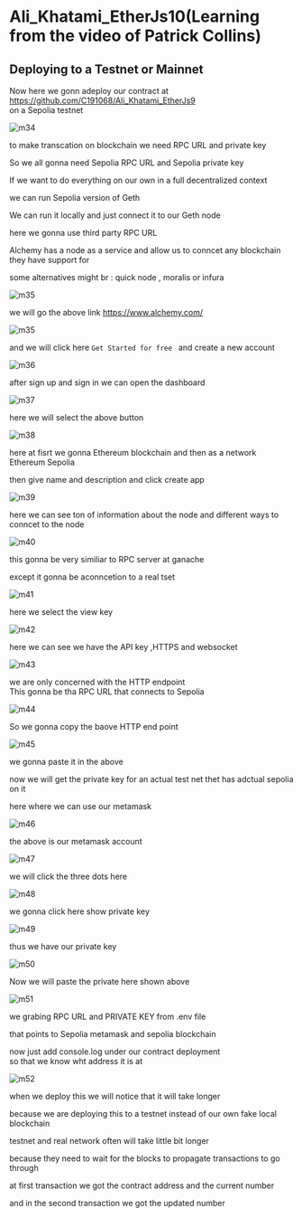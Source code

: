 # Ali_Khatami_EtherJs10(Learning from the video of Patrick Collins)

## Deploying to a Testnet or Mainnet

Now here we gonn adeploy our contract at https://github.com/C191068/Ali_Khatami_EtherJs9 <br>
on a Sepolia testnet <br>


![m34](https://github.com/C191068/Ali_Khatami_EtherJs10/assets/89090776/639b537f-fe1c-4358-a267-1f4b30218a9b)

to make transcation on blockchain  we need RPC URL and private key <br>

So we all gonna need Sepolia RPC URL and Sepolia private key <br>


If we want to do everything on our own in a full decentralized context  <br>

we can run Sepolia version of Geth <br>

We can run it locally and just connect it to our Geth node <br>

here we gonna use third party RPC URL <br>

Alchemy has a node as a service and allow us to conncet any blockchain they have support for <br>

some alternatives might br :
quick node , moralis or infura <br>


![m35](https://github.com/C191068/Ali_Khatami_EtherJs10/assets/89090776/8a3aec8b-3ad8-42bc-9c6d-6a8ca63dd0f7)

we will go the above link https://www.alchemy.com/ <br>


![m35](https://github.com/C191068/Ali_Khatami_EtherJs10/assets/89090776/11c6532b-a709-482e-9c5a-a2312191aae8)

and we will click here ```Get Started for free ``` and create a new account  <br>


![m36](https://github.com/C191068/Ali_Khatami_EtherJs10/assets/89090776/e3a408b3-96eb-42e6-b392-9a3ea99f5f71)

after sign up and sign in we can open the dashboard <br>

![m37](https://github.com/C191068/Ali_Khatami_EtherJs10/assets/89090776/78d30f37-98b7-4939-826f-ca2195b96824)

here we will select the above button <br>

![m38](https://github.com/C191068/Ali_Khatami_EtherJs10/assets/89090776/e45b79b5-3a4c-43eb-a7b6-35f75da219b1)

here at fisrt we gonna Ethereum blockchain and then as a network Ethereum Sepolia <br>

then give name and description and click create app <br>

![m39](https://github.com/C191068/Ali_Khatami_EtherJs10/assets/89090776/a32bde4c-03d4-45fa-b144-c27f59972226)

here we can see ton of information about the node and different ways to conncet to the node <br>


![m40](https://github.com/C191068/Ali_Khatami_EtherJs10/assets/89090776/81f667f1-1b5b-4f37-8368-ab6738a1220a)

this gonna be very similiar to RPC server at ganache <br>

except it gonna be aconncetion to a real tset


![m41](https://github.com/C191068/Ali_Khatami_EtherJs10/assets/89090776/17bce838-7983-499d-a504-490917e166b0)

here we select the view key <br>

![m42](https://github.com/C191068/Ali_Khatami_EtherJs10/assets/89090776/2ed06a8d-c263-4d71-ae52-6fd9ba41f92f)

here we can see we have the API key ,HTTPS and websocket <br>

![m43](https://github.com/C191068/Ali_Khatami_EtherJs10/assets/89090776/05210f75-f48d-44ec-bf7b-de464891755a)

we are only concerned with the HTTP endpoint <br>
 This gonna be tha RPC URL that connects to Sepolia <br>

![m44](https://github.com/C191068/Ali_Khatami_EtherJs10/assets/89090776/fb4df235-447a-4643-b7d0-771709bf5524)

 So we gonna copy the baove HTTP end point <br>

 ![m45](https://github.com/C191068/Ali_Khatami_EtherJs10/assets/89090776/971110cc-fcc3-4b70-88b1-3b5af3efbb76)

 we gonna paste it in the above <br>

 
now we will get the private key for an actual test net thet has adctual sepolia on it <br>


here where we can use our metamask <br>


![m46](https://github.com/C191068/Ali_Khatami_EtherJs10/assets/89090776/0dd0ff17-ae4c-4e95-87b0-2810ce5ab98a)

the above is our metamask account <br>


![m47](https://github.com/C191068/Ali_Khatami_EtherJs10/assets/89090776/829684f3-796f-44ed-a58d-927337a49695)

we will click the three dots here <br>


![m48](https://github.com/C191068/Ali_Khatami_EtherJs10/assets/89090776/4a504fb3-ffa0-476e-a80b-89d5bb6c2620)

we gonna click here show private key <br>


![m49](https://github.com/C191068/Ali_Khatami_EtherJs10/assets/89090776/217a1d61-6c21-4290-b3a8-95c304bae847)

thus we have our private key <br>


![m50](https://github.com/C191068/Ali_Khatami_EtherJs10/assets/89090776/99d79df2-8c2e-414d-8195-8fb44a48ed46)

Now we will paste the private here shown above <br>


![m51](https://github.com/C191068/Ali_Khatami_EtherJs10/assets/89090776/60c0262a-05e7-4318-b4bd-c00531d0da09)

we grabing RPC URL and PRIVATE KEY from .env file <br>

that points to Sepolia metamask and sepolia blockchain <br>


now just add console.log under our contract deployment <br>
 so that we know wht address it is at <br>

![m52](https://github.com/C191068/Ali_Khatami_EtherJs10/assets/89090776/b9f6173f-bd37-49d4-a95d-016dcf7c8b9d)

 when we deploy this we will notice that it will take longer <br>

 because we are deploying this to a testnet instead of our own fake local blockchain <br>



testnet and real network often will take little bit longer <br>

because they need to wait for the blocks to propagate transactions to go through <br>

at first transaction we got the contract address and the current number <br>

and in the second transaction we got the updated number <br>



 






 








